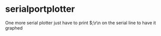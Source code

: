 # serialportplotter

One more serial plotter
just have to print $<value>;\r\n on the serial line to have it graphed
